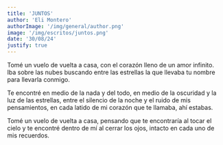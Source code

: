 ```yaml
---
title: 'JUNTOS'
author: 'Eli Montero'
authorImage: '/img/general/author.png'
image: '/img/escritos/juntos.png'
date: '30/08/24'
justify: true
---
```

Tomé un vuelo de vuelta a casa, con el corazón lleno de un amor infinito.
Iba sobre las nubes buscando entre las estrellas la que llevaba tu nombre para llevarla conmigo. 

Te encontré en medio de la nada y del todo,
en medio de la oscuridad y la luz de las estrellas, 
entre el silencio de la noche y el ruido de mis pensamientos,
en cada latido de mi corazón que te llamaba, ahí estabas. 

Tomé un vuelo de vuelta a casa, pensando que te encontraría al tocar el cielo
y te encontré dentro de mí al cerrar los ojos, intacto en cada uno de mis recuerdos.